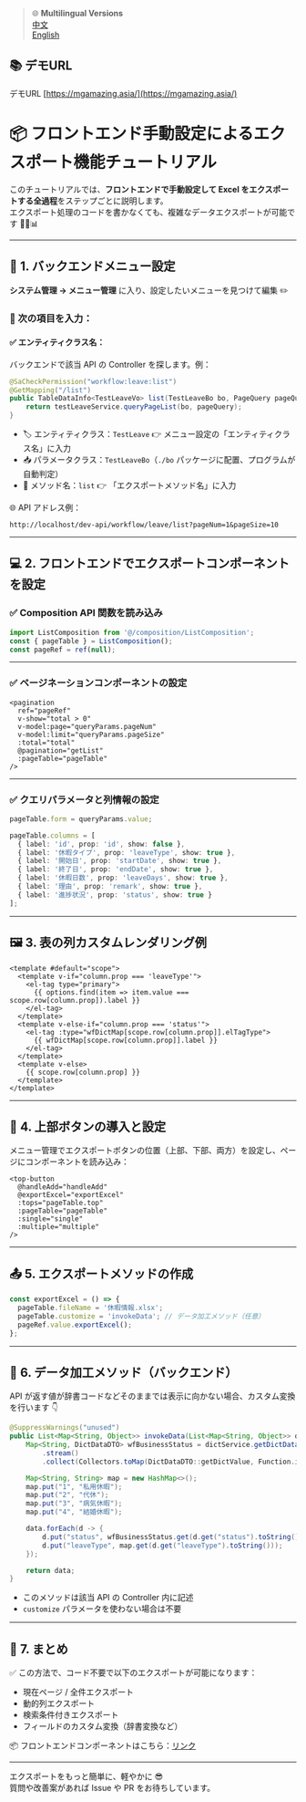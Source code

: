 > 🌐 **Multilingual Versions**  
>  [中文](../README.md)  
>  [English](export_tutorial_en.md) 

## 📚 デモURL
デモURL [https://mgamazing.asia/](https://mgamazing.asia/)

# 📦 フロントエンド手動設定によるエクスポート機能チュートリアル

このチュートリアルでは、**フロントエンドで手動設定して Excel
をエクスポートする全過程**をステップごとに説明します。\
エクスポート処理のコードを書かなくても、複雑なデータエクスポートが可能です
🧙‍♂️📊

------------------------------------------------------------------------

## 🔧 1. バックエンドメニュー設定

**システム管理 → メニュー管理** に入り、設定したいメニューを見つけて編集
✏️

### 📌 次の項目を入力：

#### ✅ エンティティクラス名：

バックエンドで該当 API の Controller を探します。例：

``` java
@SaCheckPermission("workflow:leave:list")
@GetMapping("/list")
public TableDataInfo<TestLeaveVo> list(TestLeaveBo bo, PageQuery pageQuery) {
    return testLeaveService.queryPageList(bo, pageQuery);
}
```

-   🏷️ エンティティクラス：`TestLeave` 👉
    メニュー設定の「エンティティクラス名」に入力
-   📥 パラメータクラス：`TestLeaveBo`（`./bo`
    パッケージに配置、プログラムが自動判定）
-   🔁 メソッド名：`list` 👉 「エクスポートメソッド名」に入力

🌐 API アドレス例：

    http://localhost/dev-api/workflow/leave/list?pageNum=1&pageSize=10

------------------------------------------------------------------------

## 💻 2. フロントエンドでエクスポートコンポーネントを設定

### ✅ Composition API 関数を読み込み

``` ts
import ListComposition from '@/composition/ListComposition';
const { pageTable } = ListComposition();
const pageRef = ref(null);
```

------------------------------------------------------------------------

### ✅ ページネーションコンポーネントの設定

``` vue
<pagination
  ref="pageRef"
  v-show="total > 0"
  v-model:page="queryParams.pageNum"
  v-model:limit="queryParams.pageSize"
  :total="total"
  @pagination="getList"
  :pageTable="pageTable"
/>
```

------------------------------------------------------------------------

### ✅ クエリパラメータと列情報の設定

``` ts
pageTable.form = queryParams.value;

pageTable.columns = [
  { label: 'id', prop: 'id', show: false },
  { label: '休暇タイプ', prop: 'leaveType', show: true },
  { label: '開始日', prop: 'startDate', show: true },
  { label: '終了日', prop: 'endDate', show: true },
  { label: '休暇日数', prop: 'leaveDays', show: true },
  { label: '理由', prop: 'remark', show: true },
  { label: '進捗状況', prop: 'status', show: true }
];
```

------------------------------------------------------------------------

## 🖼️ 3. 表の列カスタムレンダリング例

``` vue
<template #default="scope">
  <template v-if="column.prop === 'leaveType'">
    <el-tag type="primary">
      {{ options.find(item => item.value === scope.row[column.prop]).label }}
    </el-tag>
  </template>
  <template v-else-if="column.prop === 'status'">
    <el-tag :type="wfDictMap[scope.row[column.prop]].elTagType">
      {{ wfDictMap[scope.row[column.prop]].label }}
    </el-tag>
  </template>
  <template v-else>
    {{ scope.row[column.prop] }}
  </template>
</template>
```

------------------------------------------------------------------------

## 🔘 4. 上部ボタンの導入と設定

メニュー管理でエクスポートボタンの位置（上部、下部、両方）を設定し、ページにコンポーネントを読み込み：

``` vue
<top-button
  @handleAdd="handleAdd"
  @exportExcel="exportExcel"
  :tops="pageTable.top"
  :pageTable="pageTable"
  :single="single"
  :multiple="multiple"
/>
```

------------------------------------------------------------------------

## 📤 5. エクスポートメソッドの作成

``` ts
const exportExcel = () => {
  pageTable.fileName = '休暇情報.xlsx';
  pageTable.customize = 'invokeData'; // データ加工メソッド（任意）
  pageRef.value.exportExcel();
};
```

------------------------------------------------------------------------

## 🧠 6. データ加工メソッド（バックエンド）

API
が返す値が辞書コードなどそのままでは表示に向かない場合、カスタム変換を行います
👇

``` java
@SuppressWarnings("unused")
public List<Map<String, Object>> invokeData(List<Map<String, Object>> data) {
    Map<String, DictDataDTO> wfBusinessStatus = dictService.getDictData("wf_business_status")
        .stream()
        .collect(Collectors.toMap(DictDataDTO::getDictValue, Function.identity()));

    Map<String, String> map = new HashMap<>();
    map.put("1", "私用休暇");
    map.put("2", "代休");
    map.put("3", "病気休暇");
    map.put("4", "結婚休暇");

    data.forEach(d -> {
        d.put("status", wfBusinessStatus.get(d.get("status").toString()).getDictLabel());
        d.put("leaveType", map.get(d.get("leaveType").toString()));
    });

    return data;
}
```

-   このメソッドは該当 API の Controller 内に記述
-   `customize` パラメータを使わない場合は不要

------------------------------------------------------------------------

## 📌 7. まとめ

✅ この方法で、コード不要で以下のエクスポートが可能になります：

-   現在ページ / 全件エクスポート
-   動的列エクスポート
-   検索条件付きエクスポート
-   フィールドのカスタム変換（辞書変換など）

📦
フロントエンドコンポーネントはこちら：[リンク](https://github.com/MG-amazing/plus-ui-excel)

------------------------------------------------------------------------

エクスポートをもっと簡単に、軽やかに 😎\
質問や改善案があれば Issue や PR をお待ちしています。
